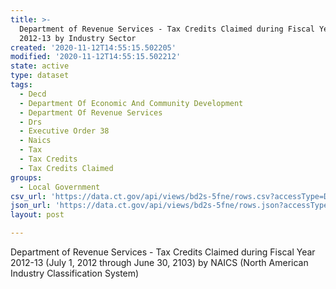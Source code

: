 ```yaml
---
title: >-
  Department of Revenue Services - Tax Credits Claimed during Fiscal Year
  2012-13 by Industry Sector
created: '2020-11-12T14:55:15.502205'
modified: '2020-11-12T14:55:15.502212'
state: active
type: dataset
tags:
  - Decd
  - Department Of Economic And Community Development
  - Department Of Revenue Services
  - Drs
  - Executive Order 38
  - Naics
  - Tax
  - Tax Credits
  - Tax Credits Claimed
groups:
  - Local Government
csv_url: 'https://data.ct.gov/api/views/bd2s-5fne/rows.csv?accessType=DOWNLOAD'
json_url: 'https://data.ct.gov/api/views/bd2s-5fne/rows.json?accessType=DOWNLOAD'
layout: post

---
```

Department of Revenue Services - Tax Credits Claimed during Fiscal Year 2012-13 (July 1, 2012 through June 30, 2103) by NAICS (North American Industry Classification System)
